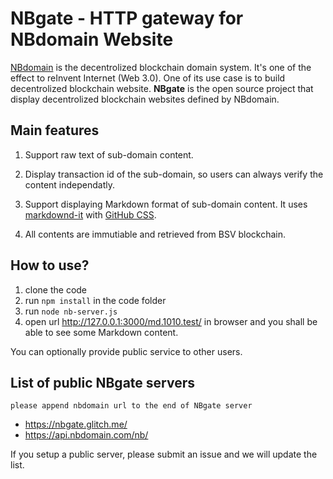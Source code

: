 # NBgate - HTTP gateway for NBdomain Website

[NBdomain](https://nbdomain.com) is the decentrolized blockchain domain system. It's one of the effect to reInvent Internet (Web 3.0).
One of its use case is to build decentrolized blockchain website. **NBgate** is the open source project that display decentrolized blockchain websites defined by NBdomain.


## Main features

1. Support raw text of sub-domain content.

2. Display transaction id of the sub-domain, so users can always verify the content independatly.

3. Support displaying Markdown format of sub-domain content. It uses [markdownd-it](https://github.com/markdown-it/markdown-it) with
[GitHub CSS](https://gist.github.com/tuzz/3331384).

4. All contents are immutiable and retrieved from BSV blockchain.

## How to use?

1. clone the code
2. run  `npm install` in the code folder
2. run `node nb-server.js`
3. open url http://127.0.0.1:3000/md.1010.test/ in browser and you shall be able to see some Markdown content.

You can optionally provide public service to other users.

## List of public NBgate servers
`please append nbdomain url to the end of NBgate server`

* https://nbgate.glitch.me/
* https://api.nbdomain.com/nb/

If you setup a public server, please submit an issue and we will update the list.



